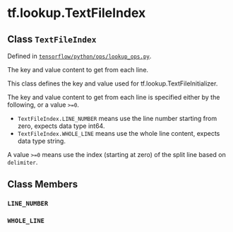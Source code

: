 <div itemscope itemtype="http://developers.google.com/ReferenceObject">
<meta itemprop="name" content="tf.lookup.TextFileIndex" />
<meta itemprop="path" content="Stable" />
<meta itemprop="property" content="LINE_NUMBER"/>
<meta itemprop="property" content="WHOLE_LINE"/>
</div>

# tf.lookup.TextFileIndex

## Class `TextFileIndex`





Defined in [`tensorflow/python/ops/lookup_ops.py`](/code/stable/tensorflow/python/ops/lookup_ops.py).

The key and value content to get from each line.

This class defines the key and value used for tf.lookup.TextFileInitializer.

The key and value content to get from each line is specified either
by the following, or a value `>=0`.
* `TextFileIndex.LINE_NUMBER` means use the line number starting from zero,
  expects data type int64.
* `TextFileIndex.WHOLE_LINE` means use the whole line content, expects data
  type string.

A value `>=0` means use the index (starting at zero) of the split line based
    on `delimiter`.

## Class Members

<h3 id="LINE_NUMBER"><code>LINE_NUMBER</code></h3>

<h3 id="WHOLE_LINE"><code>WHOLE_LINE</code></h3>

